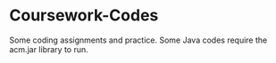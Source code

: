 # Coursework-Codes
Some coding assignments and practice.
Some Java codes require the acm.jar library to run.
